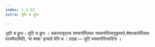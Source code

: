 ```yaml
---
index: 1.3.93
sutra: लुटि च कॢपः

---
```

_लुटि च कॢपः_ - लुटि च कॢपः । चकारात्वृद्भ्यः सस्यनो॑रित्यतः स्यसनोरित्यनुकृष्यते,शेषात्कर्तरी॑त्यतः परस्मैपदमिति, 'वा क्यषः' इत्यतो वेति च । तदाह —  लुटि स्यसनोरित्यादिना । 